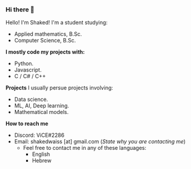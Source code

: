 ### Hi there 👋

Hello!
I'm Shaked! I'm a student studying:

-   Applied mathematics, B.Sc.
-   Computer Science, B.Sc.

**I mostly code my projects with:**

-   Python.
-   Javascript.
-   C / C# / C++

**Projects**  I usually persue projects involving:

-   Data science.
-   ML, AI, Deep learning.
-   Mathematical models.

**How to reach me**

-   Discord: ViCE#2286
-   Email: shakedwaiss [at] gmail.com (_State why you are contacting me_)
    -   Feel free to contact me in any of these languages:
        -   English
        -   Hebrew

